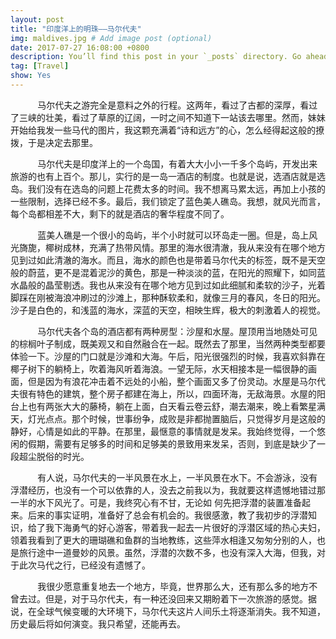 ```yaml
---
layout: post
title: "印度洋上的明珠——马尔代夫"
img: maldives.jpg # Add image post (optional)
date: 2017-07-27 16:08:00 +0800
description: You’ll find this post in your `_posts` directory. Go ahead and edit it and re-build the site to see your changes. # Add post description (optional)
tag: [Travel]
show: Yes
---
```

&#160; &#160; &#160; &#160; &#160; &#160;马尔代夫之游完全是意料之外的行程。这两年，看过了古都的深厚，看过了三峡的壮美，看过了草原的辽阔，一时之间不知道下一站该去哪里。然而，妹妹开始给我发一些马代的图片，我这颗充满着“诗和远方”的心，怎么经得起这般的撩拨，于是决定去那里。

&#160; &#160; &#160; &#160; &#160; &#160;马尔代夫是印度洋上的一个岛国，有着大大小小一千多个岛屿，开发出来旅游的也有上百个。那儿，实行的是一岛一酒店的制度。也就是说，选酒店就是选岛。我们没有在选岛的问题上花费太多的时间。我不想离马累太远，再加上小孩的一些限制，选择已经不多。最后，我们锁定了蓝色美人礁岛。我想，就风光而言，每个岛都相差不大，剩下的就是酒店的奢华程度不同了。

&#160; &#160; &#160; &#160; &#160; &#160;蓝美人礁是一个很小的岛屿，半个小时就可以环岛走一圈。但是，岛上风光旖旎，椰树成林，充满了热带风情。那里的海水很清澈，我从来没有在哪个地方见到过如此清澈的海水。而且，海水的颜色也是带着马尔代夫的标签，既不是天空般的蔚蓝，更不是混着泥沙的黄色，那是一种淡淡的蓝，在阳光的照耀下，如同蓝水晶般的晶莹剔透。我也从来没有在哪个地方见到过如此细腻和柔软的沙子，光着脚踩在刚被海浪冲刷过的沙滩上，那种酥软柔和，就像三月的春风，冬日的阳光。沙子是白色的，和浅蓝的海水，深蓝的天空，相映生辉，极大的刺激着人的视觉。

&#160; &#160; &#160; &#160; &#160; &#160;马尔代夫各个岛的酒店都有两种房型：沙屋和水屋。屋顶用当地随处可见的棕榈叶子制成，既美观又和自然融合在一起。既然去了那里，当然两种类型都要体验一下。沙屋的门口就是沙滩和大海。午后，阳光很强烈的时候，我喜欢斜靠在椰子树下的躺椅上，吹着海风听着海浪。一望无际，水天相接本是一幅很静的画面，但是因为有浪花冲击着不远处的小船，整个画面又多了份灵动。水屋是马尔代夫很有特色的建筑，整个房子都建在海上，所以，四面环海，无敌海景。水屋的阳台上也有两张大大的藤椅，躺在上面，白天看云卷云舒，潮去潮来，晚上看繁星满天，灯光点点。那个时候，世事纷争，成败是非都抛置脑后，只觉得岁月是这般的静好，心情是如此的平静。在那里，最惬意的事情就是发呆。我始终觉得，一个悠闲的假期，需要有足够多的时间和足够美的景致用来发呆，否则，到底是缺少了一段超尘脱俗的时光。

&#160; &#160; &#160; &#160; &#160; &#160;有人说，马尔代夫的一半风景在水上，一半风景在水下。不会游泳，没有浮潜经历，也没有一个可以依靠的人，没去之前我以为，我就要这样遗憾地错过那一半的水下风光了。可是，我终究心有不甘，无论如 何先把浮潜的装置准备起来。后来的事实证明，准备好了总会有机会的。我很感激，教了我初步的浮潜知识，给了我下海勇气的好心游客，带着我一起去一片很好的浮潜区域的热心夫妇，领着我看到了更大的珊瑚礁和鱼群的当地教练，这些萍水相逢又匆匆分别的人，也是旅行途中一道曼妙的风景。虽然，浮潜的次数不多，也没有深入大海，但我，对于此次马代之行，已经没有遗憾了。

&#160; &#160; &#160; &#160; &#160; &#160;我很少愿意重复地去一个地方，毕竟，世界那么大，还有那么多的地方不曾去过。但是，对于马尔代夫，有一种还没回来又期盼着下一次旅游的感觉。据说，在全球气候变暖的大环境下，马尔代夫这片人间乐土将逐渐消失。我不知道，历史最后将如何演变。我只希望，还能再去。
